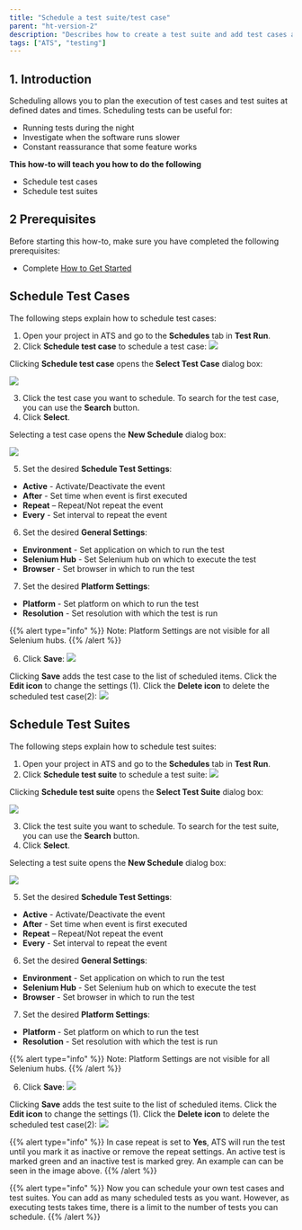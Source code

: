 ```yaml
---
title: "Schedule a test suite/test case"
parent: "ht-version-2"
description: "Describes how to create a test suite and add test cases and test suites to your test suite."
tags: ["ATS", "testing"]
---
```


## 1. Introduction

Scheduling allows you to plan the execution of test cases and test suites at defined dates and times. 
Scheduling tests can be useful for:
-	Running tests during the night 
-	Investigate when the software runs slower 
-	Constant reassurance that some feature works 

**This how-to will teach you  how to do the following**
- Schedule test cases
- Schedule test suites

## 2 Prerequisites

Before starting this how-to, make sure you have completed the following prerequisites:

* Complete [How to Get Started](getting-started-2)

## Schedule Test Cases

The following steps explain how to schedule test cases:
1.	Open your project in ATS and go to the **Schedules** tab in **Test Run**.
2.	Click **Schedule test case** to schedule a test case:
![](attachments/schedule-testcase-testsuite-2/Schedules-tab-TC.png)

Clicking **Schedule test case** opens the **Select Test Case** dialog box:

![](attachments/schedule-testcase-testsuite-2/select-testcase-dialog.png)

3. Click the test case you want to schedule. To search for the test case, you can use the **Search** button.
4.	Click **Select**.

Selecting a test case opens the **New Schedule** dialog box:

![](attachments/schedule-testcase-testsuite-2/new-schedule-dialog.png)

5.	Set the desired **Schedule Test Settings**: 
-	**Active** - Activate/Deactivate the event
-	**After** - Set time when event is first executed
-	**Repeat** – Repeat/Not repeat the event
-	**Every** - Set interval to repeat the event

6. Set the desired **General Settings**: 
-	**Environment** - Set application on which to run the test
-	**Selenium Hub** - Set Selenium hub on which to execute the test
-	**Browser** - Set browser in which to run the test

7. Set the desired **Platform Settings**: 
- **Platform** - Set platform on which to run the test
-  **Resolution** - Set resolution with which the test is run

{{% alert type="info" %}}
Note: Platform Settings are not visible for all Selenium hubs.
{{% /alert %}}

6.	Click **Save**:
![](attachments/schedule-testcase-testsuite-2/new-schedule-filled.png)

Clicking **Save** adds the test case to the list of scheduled items. Click the **Edit icon** to change the settings (1). Click the **Delete icon** to delete the scheduled test case(2):
![](attachments/schedule-testcase-testsuite-2/scheduled-testcase.png)

 ## Schedule Test Suites
The following steps explain how to schedule test suites:
1.	Open your project in ATS and go to the **Schedules** tab in **Test Run**.
2.	Click **Schedule test suite** to schedule a test suite:
![](attachments/schedule-testcase-testsuite-2/Schedules-tab-TS.png)

Clicking **Schedule test suite** opens the **Select Test Suite** dialog box:

![](attachments/schedule-testcase-testsuite-2/select-testsuite-dialog.png)

3. Click the test suite you want to schedule. To search for the test suite, you can use the **Search** button.
4.	Click **Select**.

Selecting a test suite opens the **New Schedule** dialog box:

![](attachments/schedule-testcase-testsuite-2/new-schedule-dialog.png)

5.	Set the desired **Schedule Test Settings**: 
-	**Active** - Activate/Deactivate the event
-	**After** - Set time when event is first executed
-	**Repeat** – Repeat/Not repeat the event
-	**Every** - Set interval to repeat the event

6. Set the desired **General Settings**: 
-	**Environment** - Set application on which to run the test
-	**Selenium Hub** - Set Selenium hub on which to execute the test
-	**Browser** - Set browser in which to run the test

7. Set the desired **Platform Settings**: 
- **Platform** - Set platform on which to run the test
-  **Resolution** - Set resolution with which the test is run

{{% alert type="info" %}}
Note: Platform Settings are not visible for all Selenium hubs.
{{% /alert %}}

6.	Click **Save**:
![](attachments/schedule-testcase-testsuite-2/new-schedule-filled.png)

Clicking **Save** adds the test suite to the list of scheduled items. Click the **Edit icon** to change the settings (1). Click the **Delete icon** to delete the scheduled test case(2):
![](attachments/schedule-testcase-testsuite-2/scheduled-testsuite-g.png)

 {{% alert type="info" %}}
 In case repeat is set to **Yes**, ATS will run the test until you mark it as inactive or remove the repeat settings. An active test is marked green and an inactive test is marked grey. An example can can be seen in the image above.
 {{% /alert %}}

{{% alert type="info" %}}
Now you can schedule your own test cases and test suites. You can add as many scheduled tests as you want. However, as executing tests takes time, there is a limit to the number of tests you can schedule.
{{% /alert %}}

